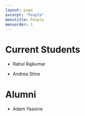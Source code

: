 ```yaml
---
layout: page
excerpt: "People"
menutitle: People
menuorder: 1
---
```

# Current Students

* Rahul Rajkumar

* Andrea Stine

# Alumni

* Adam Yassine